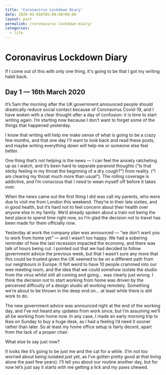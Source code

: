 ```yaml
---
title: 'Coronavirus Lockdown Diary'
date: 2020-03-016T05:00:00+00:00
layout: post
permalink: /coronavirus-lockdown-diary/
categories:
  - life
---
```


# Coronavirus Lockdown Diary
If I come out of this with only one thing, it's going to be that I got my writing habit back.

## Day 1 — 16th March 2020

It’s 5am the morning after the UK government announced people should drastically reduce social contact because of Coronavirus Covid-19, and I have woken with a clear thought after a day of confusion: it is time to start writing again. I’m starting now because I don’t want to forget some of the things that happened yesterday.

I know that writing will help me make sense of what is going to be a crazy few months, and that one day I'll want to look back and read these posts, and maybe writing everything down will help me or someone else feel better.

One thing that’s not helping is the news — I can feel the anxiety ratcheting up as I watch, and it’s been hard to separate paranoid thoughts (“Is that sticky feeling in my throat the beginning of a dry cough?”) from reality. (“I am clearing my throat much more than usual”).  The rolling coverage is addictive, and I’m conscious that I need to wean myself off before it takes over.

When the news came out the first thing I did was call my parents, who were due to visit me from London this weekend. They’re in their late sixties, and in good health, but it’s hard not to feel concern about their health over anyone else in my family. We’d already spoken about a train not being the best place to spend time right now, so I’m glad the decision not to travel has been made for them officially now.

Yesterday at work the company plan was announced — “we don’t want you to work from home yet” — and I wasn’t too happy. We had a sobering reminder of how the last recession impacted the economy, and there was talk of hours being cut. I pointed out that we had decided to follow government advice the previous week, but that I wasn’t sure any more that this could be trusted given the UK seemed to be on a different path from our neighbours in Europe. It felt weird to have 10 people crammed into our wee meeting room, and the idea that we could somehow isolate the studio from the virus whilst still all coming and going… was clearly just wrong. I think the decision not to start working from home was driven by the perceived difficulty of a design studio all working remotely. Something we’re about to be thrown in the deep end on… at least while there is still work to do.

The new government advice was announced right at the end of the working day, and I’ve not heard any updates from work since, but I’m assuming we’ll all be working from home now.  In any case, I made an early morning trip to Ikea on Sunday to buy a huge desk, as I had a feeling I’d need it sooner rather than later. So at least my home office setup is fairly decent, apart from the lack of a proper chair.

What else to say just now?

It looks like it’s going to be just me and the cat for a while. (I’m not too worried about being isolated just yet, as I’ve gotten pretty good at that living alone the past few years). I’ll tell you about our routine another day, but for now let’s just say it starts with me getting a lick and my paws chewed.

